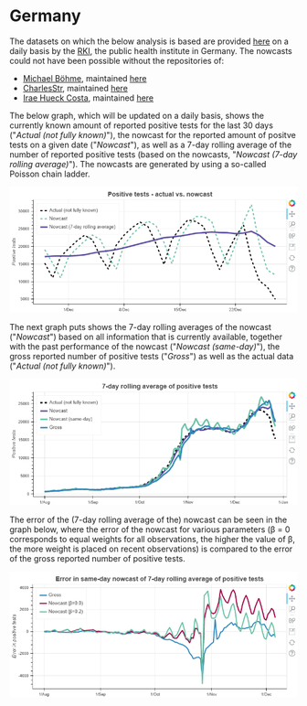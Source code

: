 # Germany

The datasets on which the below analysis is based are provided [here](https://hub.arcgis.com/datasets/dd4580c810204019a7b8eb3e0b329dd6_0) on a daily basis by the [RKI](https://rivm.nl/en), the public health institute in Germany. The nowcasts could not have been possible without the repositories of:
* [Michael Böhme](https://github.com/micb25/), maintained [here](https://github.com/micb25/RKI_COVID19_DATA)
* [CharlesStr](https://github.com/CharlesStr/), maintained [here](https://github.com/CharlesStr/CSV-Dateien-mit-Covid-19-Infektionen-)
* [Irae Hueck Costa](https://github.com/ihucos/), maintained [here](https://github.com/ihucos/rki-covid19-data/)

The below graph, which will be updated on a daily basis, shows the currently known amount of reported positive tests for the last 30 days ("*Actual (not fully known)*"), the nowcast for the reported amount of positve tests on a given date ("*Nowcast*"), as well as a 7-day rolling average of the number of reported positive tests (based on the nowcasts, "*Nowcast (7-day rolling average)*"). The nowcasts are generated by using a so-called Poisson chain ladder.

<p align="center">
  <img src="https://raw.githubusercontent.com/rogerlord/covid-19/master/plots/de/COVID-19_daily_cases_plot.png" alt="COVID-19 positive tests - actual vs. nowcast - Germany"/>
</p>

The next graph puts shows the 7-day rolling averages of the nowcast ("*Nowcast*") based on all information that is currently available, together with the past performance of the nowcast ("*Nowcast (same-day)*"), the gross reported number of positive tests ("*Gross*") as well as the actual data ("*Actual (not fully known)*").

<p align="center">
  <img src="https://raw.githubusercontent.com/rogerlord/covid-19/master/plots/de/COVID-19_daily_cases_nowcast_performance.png" alt="COVID-19 - 7-day rolling average of positive tests - Germany"/>
</p>

The error of the (7-day rolling average of the) nowcast can be seen in the graph below, where the error of the nowcast for various parameters (β = 0 corresponds to equal weights for all observations, the higher the value of β, the more weight is placed on recent observations) is compared to the error of the gross reported number of positive tests.

<p align="center">
  <img src="https://raw.githubusercontent.com/rogerlord/covid-19/master/plots/de/COVID-19_daily_cases_nowcast_error.png" alt="COVID-19 - error in same-day nowcast of 7-day rolling average of positive tests - Germany"/>
</p>
